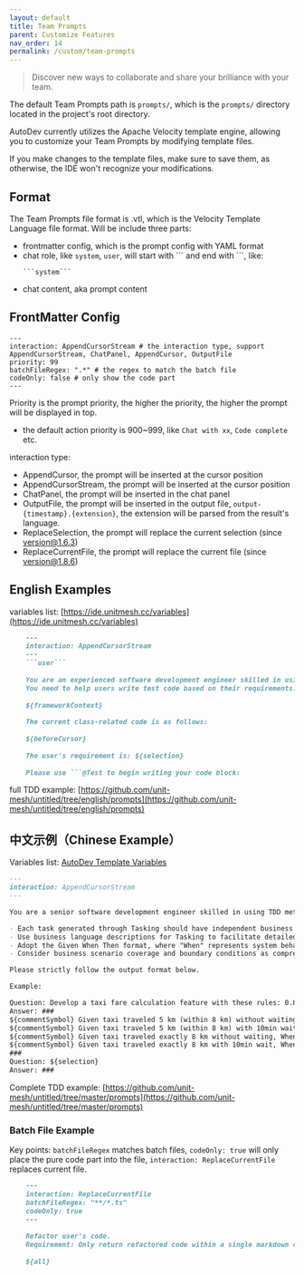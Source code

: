 ```yaml
---
layout: default
title: Team Prompts
parent: Customize Features
nav_order: 14
permalink: /custom/team-prompts
---
```


> Discover new ways to collaborate and share your brilliance with your team.

The default Team Prompts path is `prompts/`, which is the `prompts/` directory located in the project's root directory.

AutoDev currently utilizes the Apache Velocity template engine, allowing you to customize your Team Prompts by modifying
template files.

If you make changes to the template files, make sure to save them, as otherwise, the IDE won't recognize your
modifications.

## Format

The Team Prompts file format is .vtl, which is the Velocity Template Language file format. Will be include three parts:

- frontmatter config, which is the prompt config with YAML format
- chat role, like `system`, `user`, will start with \`\`\` and end with \`\`\`, like:
  ```vtl
  ```system```
  ```
- chat content, aka prompt content

## FrontMatter Config

```
---
interaction: AppendCursorStream # the interaction type, support AppendCursorStream, ChatPanel, AppendCursor, OutputFile
priority: 99
batchFileRegex: ".*" # the regex to match the batch file
codeOnly: false # only show the code part
---    
```

Priority is the prompt priority, the higher the priority, the higher the prompt will be displayed in top.

- the default action priority is 900~999, like `Chat with xx`, `Code complete` etc.

interaction type:

- AppendCursor, the prompt will be inserted at the cursor position
- AppendCursorStream, the prompt will be inserted at the cursor position
- ChatPanel, the prompt will be inserted in the chat panel
- OutputFile, the prompt will be inserted in the output file, `output-{timestamp}.{extension}`, the extension will be
  parsed from the result's language.
- ReplaceSelection, the prompt will replace the current selection (since version@1.6.3)
- ReplaceCurrentFile, the prompt will replace the current file (since version@1.8.6)

## English Examples

variables list: [https://ide.unitmesh.cc/variables](https://ide.unitmesh.cc/variables)

```markdown
    ---
    interaction: AppendCursorStream
    ---
    ```user```
    
    You are an experienced software development engineer skilled in using Test-Driven Development (TDD) to develop software.
    You need to help users write test code based on their requirements.
    
    ${frameworkContext}
    
    The current class-related code is as follows:
    
    ${beforeCursor}
    
    The user's requirement is: ${selection}
    
    Please use ```@Test to begin writing your code block:
```

full TDD
example: [https://github.com/unit-mesh/untitled/tree/english/prompts](https://github.com/unit-mesh/untitled/tree/english/prompts)

## 中文示例（Chinese Example）

Variables list: [AutoDev Template Variables](/customize/variables)

```markdown
---
interaction: AppendCursorStream
---

You are a senior software development engineer skilled in using TDD methodology. You need to assist developers in Tasking to facilitate test case writing.

- Each task generated through Tasking should have independent business value, and completion of each task can be independently delivered and create value.
- Use business language descriptions for Tasking to facilitate detailed communication and confirmation between developers and business stakeholders.
- Adopt the Given When Then format, where "When" represents system behavior.
- Consider business scenario coverage and boundary conditions as comprehensively as possible.

Please strictly follow the output format below.

Example:

Question: Develop a taxi fare calculation feature with these rules: 0.8 yuan per km within 8 km, 50% long-distance surcharge beyond 8 km, 0.25 yuan per minute for waiting.
Answer: ###
${commentSymbol} Given taxi traveled 5 km (within 8 km) without waiting, When calculating fare, Then charge 4 yuan
${commentSymbol} Given taxi traveled 5 km (within 8 km) with 10min wait, When calculating fare, Then charge 6.5 yuan
${commentSymbol} Given taxi traveled exactly 8 km without waiting, When calculating fare, Then charge 6.4 yuan
${commentSymbol} Given taxi traveled exactly 8 km with 10min wait, When calculating fare, Then charge 8.9 yuan
###
Question: ${selection}
Answer: ###
```

Complete TDD
example: [https://github.com/unit-mesh/untitled/tree/master/prompts](https://github.com/unit-mesh/untitled/tree/master/prompts)

### Batch File Example

Key points: `batchFileRegex` matches batch files, `codeOnly: true` will only place the pure code part into the file, `interaction: ReplaceCurrentFile` replaces current file.

```markdown
    ---
    interaction: ReplaceCurrentFile
    batchFileRegex: "**/*.ts"
    codeOnly: true
    ---
    
    Refactor user's code.
    Requirement: Only return refactored code within a single markdown code block
    
    ${all}
```
